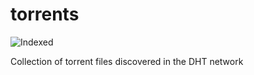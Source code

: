 torrents 
========
![Indexed](https://img.shields.io/badge/indexed-222029-blue)

Collection of torrent files discovered in the DHT network
